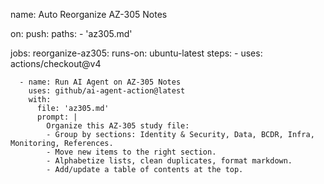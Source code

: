 name: Auto Reorganize AZ-305 Notes

on:
  push:
    paths:
      - 'az305.md'

jobs:
  reorganize-az305:
    runs-on: ubuntu-latest
    steps:
      - uses: actions/checkout@v4

      - name: Run AI Agent on AZ-305 Notes
        uses: github/ai-agent-action@latest
        with:
          file: 'az305.md'
          prompt: |
            Organize this AZ-305 study file:
            - Group by sections: Identity & Security, Data, BCDR, Infra, Monitoring, References.
            - Move new items to the right section.
            - Alphabetize lists, clean duplicates, format markdown.
            - Add/update a table of contents at the top.
